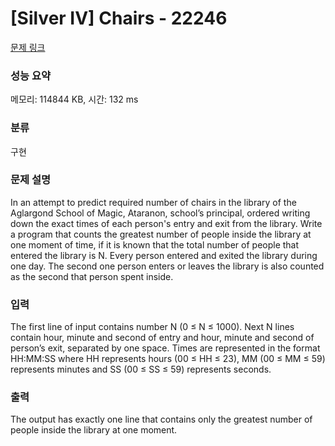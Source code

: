 # [Silver IV] Chairs - 22246 

[문제 링크](https://www.acmicpc.net/problem/22246) 

### 성능 요약

메모리: 114844 KB, 시간: 132 ms

### 분류

구현

### 문제 설명

<p>In an attempt to predict required number of chairs in the library of the Aglargond School of Magic, Ataranon, school’s principal, ordered writing down the exact times of each person's entry and exit from the library. Write a program that counts the greatest number of people inside the library at one moment of time, if it is known that the total number of people that entered the library is N. Every person entered and exited the library during one day. The second one person enters or leaves the library is also counted as the second that person spent inside.</p>

### 입력 

 <p>The first line of input contains number N (0 ≤ N ≤ 1000). Next N lines contain hour, minute and second of entry and hour, minute and second of person’s exit, separated by one space. Times are represented in the format HH:MM:SS where HH represents hours (00 ≤  HH  ≤  23), MM (00  ≤  MM ≤  59) represents minutes and SS (00  ≤  SS  ≤  59) represents seconds.</p>

### 출력 

 <p>The output has exactly one line that contains only the greatest number of people inside the library at one moment.</p>

